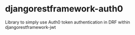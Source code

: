 # djangorestframework-auth0
Library to simply use Auth0 token authentication in DRF within djangorestframework-jwt 
